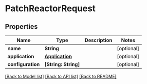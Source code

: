 # PatchReactorRequest

## Properties
Name | Type | Description | Notes
------------ | ------------- | ------------- | -------------
**name** | **String** |  | [optional] 
**application** | [**Application**](Application.md) |  | [optional] 
**configuration** | **[String: String]** |  | [optional] 

[[Back to Model list]](../README.md#documentation-for-models) [[Back to API list]](../README.md#documentation-for-api-endpoints) [[Back to README]](../README.md)


